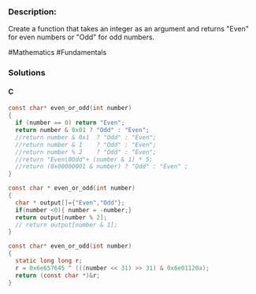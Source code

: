 ### Description:

Create a function that takes an integer as an argument and returns "Even" for even numbers or "Odd" for odd numbers.

\#Mathematics \#Fundamentals

### Solutions

#### C 

```C
const char* even_or_odd(int number)
{
  if (number == 0) return "Even";
  return number & 0x01 ? "Odd" : "Even";
  //return number & 0x1  ? "Odd" : "Even";
  //return number & 1    ? "Odd" : "Even";
  //return number % 2    ? "Odd" : "Even";
  //return "Even\0Odd"+ (number & 1) * 5;
  //return (0x00000001 & number) ? "Odd" : "Even" ;
}
```

```C
const char * even_or_odd(int number)
{
  char * output[]={"Even","Odd"};
  if(number <0){ number = -number;}
  return output[number % 2];
  // return output[number & 1];
}
```

```C
const char* even_or_odd(int number)
{
  static long long r;
  r = 0x6e657645 ^ (((number << 31) >> 31) & 0x6e01120a);
  return (const char *)&r;
}
```
